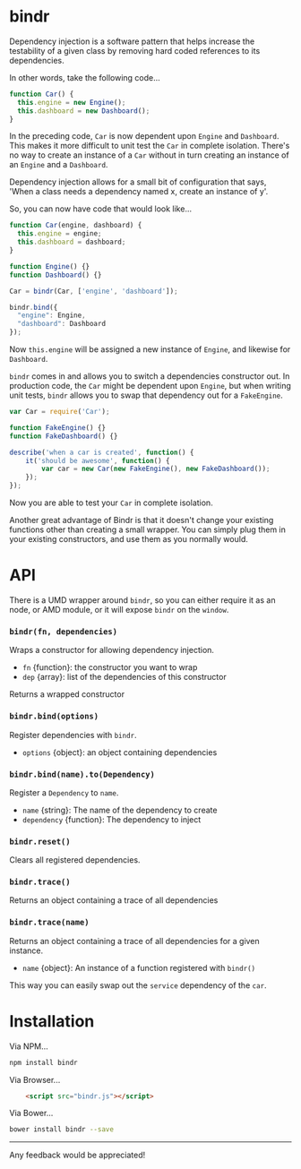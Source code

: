bindr
=====
Dependency injection is a software pattern that helps increase the testability of a given class by removing hard coded references to its dependencies.

In other words, take the following code...

```js
function Car() {
  this.engine = new Engine();
  this.dashboard = new Dashboard();
}
```

In the preceding code, `Car` is now dependent upon `Engine` and `Dashboard`. This makes it more difficult to unit test the `Car` in complete isolation. There's no way to create an
instance of a `Car` without in turn creating an instance of an `Engine` and a `Dashboard`.

Dependency injection allows for a small bit of configuration that says, 'When a class needs a dependency named x, create an instance of y'.

So, you can now have code that would look like...

```js
function Car(engine, dashboard) {
  this.engine = engine;
  this.dashboard = dashboard;
}

function Engine() {}
function Dashboard() {}

Car = bindr(Car, ['engine', 'dashboard']);

bindr.bind({
  "engine": Engine,
  "dashboard": Dashboard
});
```

Now `this.engine` will be assigned a new instance of `Engine`, and likewise for `Dashboard`.

`bindr` comes in and allows you to switch a dependencies constructor out. In production code, the `Car` might be dependent upon `Engine`, but when writing unit tests,
`bindr` allows you to swap that dependency out for a `FakeEngine`.

```js
var Car = require('Car');

function FakeEngine() {}
function FakeDashboard() {}

describe('when a car is created', function() {
    it('should be awesome', function() {
        var car = new Car(new FakeEngine(), new FakeDashboard());
    });
});
```

Now you are able to test your `Car` in complete isolation.

Another great advantage of Bindr is that it doesn't change your existing functions other than creating a small wrapper. You can simply plug them in your existing constructors, and use them as you normally would.

# API
There is a UMD wrapper around `bindr`, so you can either require it as an node, or AMD module, or it will expose `bindr` on the `window`.

### `bindr(fn, dependencies)`
Wraps a constructor for allowing dependency injection.

* `fn` {function}: the constructor you want to wrap
* `dep` {array}: list of the dependencies of this constructor

Returns a wrapped constructor

### `bindr.bind(options)`
Register dependencies with `bindr`.

* `options` {object}: an object containing dependencies

### `bindr.bind(name).to(Dependency)`
Register a `Dependency` to `name`.

* `name` {string}: The name of the dependency to create
* `dependency` {function}: The dependency to inject

### `bindr.reset()`
Clears all registered dependencies.

### `bindr.trace()`
Returns an object containing a trace of all dependencies

### `bindr.trace(name)`
Returns an object containing a trace of all dependencies for a given instance.

* `name` {object}: An instance of a function registered with `bindr()`


<!-- ### AMD
Another nice feature of `bindr` is its use in AMD projects with Require.js.

In a typical AMD module, you'd have code such as the following...

```js
// car.js
define(['service'], function(Service) {
    function Car() {
        this.make = make;
        this.model = model;
        this.color = color;
        this.service = new Service();
    }

    return Car;
});
```

You can see that when you require `car`, you automtically end up requiring `service` as well. `bindr` allows you to remove that dependency from the `car` module and swap
out what service the car uses.

```js
// main.js
require.config({
    paths: {
        'bindr': '../../../dist/bindr'
    }
});

require(['bindr', 'car', 'service'], function(bindr, Car, Service) {
    bindr.bind('service', Service);

    var ford = new Car('Ford', 'Fusion', 'Maroon');

    document.getElementById('car').innerHTML = JSON.stringify(ford, null, 4);
});

// car.js
define(['bindr'], function (bindr) {
    function Car(make, model, color, service) {
        this.make = make;
        this.model = model;
        this.color = color;
        this.service = service;

        bindr(this, arguments);
    }

    return Car;
});
``` -->

This way you can easily swap out the `service` dependency of the `car`.

# Installation
Via NPM...

```bash
npm install bindr
```

Via Browser...

```html
    <script src="bindr.js"></script>
```

Via Bower...

```bash
bower install bindr --save
```

----------------------------------------------------

Any feedback would be appreciated!
